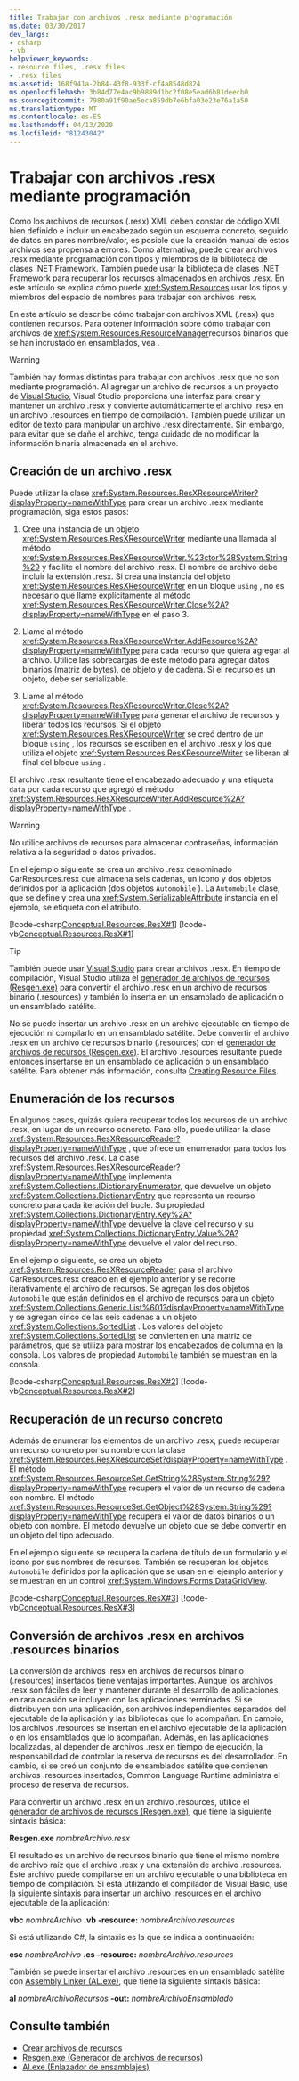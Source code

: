 ```yaml
---
title: Trabajar con archivos .resx mediante programación
ms.date: 03/30/2017
dev_langs:
- csharp
- vb
helpviewer_keywords:
- resource files, .resx files
- .resx files
ms.assetid: 168f941a-2b84-43f8-933f-cf4a8548d824
ms.openlocfilehash: 3b84d77e4ac9b9889d1bc2f08e5ead6b81deecb0
ms.sourcegitcommit: 7980a91f90ae5eca859db7e6bfa03e23e76a1a50
ms.translationtype: MT
ms.contentlocale: es-ES
ms.lasthandoff: 04/13/2020
ms.locfileid: "81243042"
---
```

# <a name="work-with-resx-files-programmatically"></a>Trabajar con archivos .resx mediante programación

Como los archivos de recursos (.resx) XML deben constar de código XML bien definido e incluir un encabezado según un esquema concreto, seguido de datos en pares nombre/valor, es posible que la creación manual de estos archivos sea propensa a errores. Como alternativa, puede crear archivos .resx mediante programación con tipos y miembros de la biblioteca de clases .NET Framework. También puede usar la biblioteca de clases .NET Framework para recuperar los recursos almacenados en archivos .resx. En este artículo se explica cómo puede <xref:System.Resources> usar los tipos y miembros del espacio de nombres para trabajar con archivos .resx.

En este artículo se describe cómo trabajar con archivos XML (.resx) que contienen recursos. Para obtener información sobre cómo trabajar con archivos de <xref:System.Resources.ResourceManager>recursos binarios que se han incrustado en ensamblados, vea .

> [!WARNING]
> También hay formas distintas para trabajar con archivos .resx que no son mediante programación. Al agregar un archivo de recursos a un proyecto de [Visual Studio,](https://visualstudio.microsoft.com/vs/?utm_medium=microsoft&utm_source=docs.microsoft.com&utm_campaign=inline+link) Visual Studio proporciona una interfaz para crear y mantener un archivo .resx y convierte automáticamente el archivo .resx en un archivo .resources en tiempo de compilación. También puede utilizar un editor de texto para manipular un archivo .resx directamente. Sin embargo, para evitar que se dañe el archivo, tenga cuidado de no modificar la información binaria almacenada en el archivo.

## <a name="create-a-resx-file"></a>Creación de un archivo .resx

Puede utilizar la clase <xref:System.Resources.ResXResourceWriter?displayProperty=nameWithType> para crear un archivo .resx mediante programación, siga estos pasos:

1. Cree una instancia de un objeto <xref:System.Resources.ResXResourceWriter> mediante una llamada al método <xref:System.Resources.ResXResourceWriter.%23ctor%28System.String%29> y facilite el nombre del archivo .resx. El nombre de archivo debe incluir la extensión .resx. Si crea una instancia del objeto <xref:System.Resources.ResXResourceWriter> en un bloque `using` , no es necesario que llame explícitamente al método <xref:System.Resources.ResXResourceWriter.Close%2A?displayProperty=nameWithType> en el paso 3.

2. Llame al método <xref:System.Resources.ResXResourceWriter.AddResource%2A?displayProperty=nameWithType> para cada recurso que quiera agregar al archivo. Utilice las sobrecargas de este método para agregar datos binarios (matriz de bytes), de objeto y de cadena. Si el recurso es un objeto, debe ser serializable.

3. Llame al método <xref:System.Resources.ResXResourceWriter.Close%2A?displayProperty=nameWithType> para generar el archivo de recursos y liberar todos los recursos. Si el objeto <xref:System.Resources.ResXResourceWriter> se creó dentro de un bloque `using` , los recursos se escriben en el archivo .resx y los que utiliza el objeto <xref:System.Resources.ResXResourceWriter> se liberan al final del bloque `using` .

El archivo .resx resultante tiene el encabezado adecuado y una etiqueta `data` por cada recurso que agregó el método <xref:System.Resources.ResXResourceWriter.AddResource%2A?displayProperty=nameWithType> .

> [!WARNING]
> No utilice archivos de recursos para almacenar contraseñas, información relativa a la seguridad o datos privados.

En el ejemplo siguiente se crea un archivo .resx denominado CarResources.resx que almacena seis cadenas, un icono y dos objetos definidos por la aplicación (dos objetos `Automobile` ). La `Automobile` clase, que se define y crea una <xref:System.SerializableAttribute> instancia en el ejemplo, se etiqueta con el atributo.

[!code-csharp[Conceptual.Resources.ResX#1](../../../samples/snippets/csharp/VS_Snippets_CLR/conceptual.resources.resx/cs/create1.cs#1)]
[!code-vb[Conceptual.Resources.ResX#1](../../../samples/snippets/visualbasic/VS_Snippets_CLR/conceptual.resources.resx/vb/create1.vb#1)]

> [!TIP]
> También puede usar [Visual Studio](https://visualstudio.microsoft.com/vs/?utm_medium=microsoft&utm_source=docs.microsoft.com&utm_campaign=inline+link) para crear archivos .resx. En tiempo de compilación, Visual Studio utiliza el [generador de archivos de recursos (Resgen.exe)](../tools/resgen-exe-resource-file-generator.md) para convertir el archivo .resx en un archivo de recursos binario (.resources) y también lo inserta en un ensamblado de aplicación o un ensamblado satélite.

No se puede insertar un archivo .resx en un archivo ejecutable en tiempo de ejecución ni compilarlo en un ensamblado satélite. Debe convertir el archivo .resx en un archivo de recursos binario (.resources) con el [generador de archivos de recursos (Resgen.exe)](../tools/resgen-exe-resource-file-generator.md). El archivo .resources resultante puede entonces insertarse en un ensamblado de aplicación o un ensamblado satélite. Para obtener más información, consulta [Creating Resource Files](creating-resource-files-for-desktop-apps.md).

## <a name="enumerate-resources"></a>Enumeración de los recursos
 En algunos casos, quizás quiera recuperar todos los recursos de un archivo .resx, en lugar de un recurso concreto. Para ello, puede utilizar la clase <xref:System.Resources.ResXResourceReader?displayProperty=nameWithType> , que ofrece un enumerador para todos los recursos del archivo .resx. La clase <xref:System.Resources.ResXResourceReader?displayProperty=nameWithType> implementa <xref:System.Collections.IDictionaryEnumerator>, que devuelve un objeto <xref:System.Collections.DictionaryEntry> que representa un recurso concreto para cada iteración del bucle. Su propiedad <xref:System.Collections.DictionaryEntry.Key%2A?displayProperty=nameWithType> devuelve la clave del recurso y su propiedad <xref:System.Collections.DictionaryEntry.Value%2A?displayProperty=nameWithType> devuelve el valor del recurso.

 En el ejemplo siguiente, se crea un objeto <xref:System.Resources.ResXResourceReader> para el archivo CarResources.resx creado en el ejemplo anterior y se recorre iterativamente el archivo de recursos. Se agregan los dos objetos `Automobile` que están definidos en el archivo de recursos para un objeto <xref:System.Collections.Generic.List%601?displayProperty=nameWithType> y se agregan cinco de las seis cadenas a un objeto <xref:System.Collections.SortedList> . Los valores del objeto <xref:System.Collections.SortedList> se convierten en una matriz de parámetros, que se utiliza para mostrar los encabezados de columna en la consola. Los valores de propiedad `Automobile` también se muestran en la consola.

 [!code-csharp[Conceptual.Resources.ResX#2](../../../samples/snippets/csharp/VS_Snippets_CLR/conceptual.resources.resx/cs/enumerate1.cs#2)]
 [!code-vb[Conceptual.Resources.ResX#2](../../../samples/snippets/visualbasic/VS_Snippets_CLR/conceptual.resources.resx/vb/enumerate1.vb#2)]

## <a name="retrieve-a-specific-resource"></a>Recuperación de un recurso concreto
 Además de enumerar los elementos de un archivo .resx, puede recuperar un recurso concreto por su nombre con la clase <xref:System.Resources.ResXResourceSet?displayProperty=nameWithType> . El método <xref:System.Resources.ResourceSet.GetString%28System.String%29?displayProperty=nameWithType> recupera el valor de un recurso de cadena con nombre. El método <xref:System.Resources.ResourceSet.GetObject%28System.String%29?displayProperty=nameWithType> recupera el valor de datos binarios o un objeto con nombre. El método devuelve un objeto que se debe convertir en un objeto del tipo adecuado.

 En el ejemplo siguiente se recupera la cadena de título de un formulario y el icono por sus nombres de recursos. También se recuperan los objetos `Automobile` definidos por la aplicación que se usan en el ejemplo anterior y se muestran en un control <xref:System.Windows.Forms.DataGridView>.

 [!code-csharp[Conceptual.Resources.ResX#3](../../../samples/snippets/csharp/VS_Snippets_CLR/conceptual.resources.resx/cs/retrieve1.cs#3)]
 [!code-vb[Conceptual.Resources.ResX#3](../../../samples/snippets/visualbasic/VS_Snippets_CLR/conceptual.resources.resx/vb/retrieve1.vb#3)]

## <a name="convert-resx-files-to-binary-resources-files"></a>Conversión de archivos .resx en archivos .resources binarios
 La conversión de archivos .resx en archivos de recursos binario (.resources) insertados tiene ventajas importantes. Aunque los archivos .resx son fáciles de leer y mantener durante el desarrollo de aplicaciones, en rara ocasión se incluyen con las aplicaciones terminadas. Si se distribuyen con una aplicación, son archivos independientes separados del ejecutable de la aplicación y las bibliotecas que lo acompañan. En cambio, los archivos .resources se insertan en el archivo ejecutable de la aplicación o en los ensamblados que lo acompañan. Además, en las aplicaciones localizadas, al depender de archivos .resx en tiempo de ejecución, la responsabilidad de controlar la reserva de recursos es del desarrollador. En cambio, si se creó un conjunto de ensamblados satélite que contienen archivos .resources insertados, Common Language Runtime administra el proceso de reserva de recursos.

 Para convertir un archivo .resx en un archivo .resources, utilice el [generador de archivos de recursos (Resgen.exe)](../tools/resgen-exe-resource-file-generator.md), que tiene la siguiente sintaxis básica:

 **Resgen.exe** *nombreArchivo.resx*

 El resultado es un archivo de recursos binario que tiene el mismo nombre de archivo raíz que el archivo .resx y una extensión de archivo .resources. Este archivo puede compilarse en un archivo ejecutable o una biblioteca en tiempo de compilación. Si está utilizando el compilador de Visual Basic, use la siguiente sintaxis para insertar un archivo .resources en el archivo ejecutable de la aplicación:

 **vbc** *nombreArchivo* **.vb -resource:** *nombreArchivo.resources*

 Si está utilizando C#, la sintaxis es la que se indica a continuación:

 **csc** *nombreArchivo* **.cs -resource:** *nombreArchivo.resources*

 También se puede insertar el archivo .resources en un ensamblado satélite con [Assembly Linker (AL.exe)](../tools/al-exe-assembly-linker.md), que tiene la siguiente sintaxis básica:

 **al** *nombreArchivoRecursos* **-out:** *nombreArchivoEnsamblado*

## <a name="see-also"></a>Consulte también

- [Crear archivos de recursos](creating-resource-files-for-desktop-apps.md)
- [Resgen.exe (Generador de archivos de recursos)](../tools/resgen-exe-resource-file-generator.md)
- [Al.exe (Enlazador de ensamblajes)](../tools/al-exe-assembly-linker.md)
